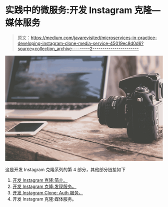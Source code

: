 # 实践中的微服务:开发 Instagram 克隆—媒体服务

> 原文：<https://medium.com/javarevisited/microservices-in-practice-developing-instagram-clone-media-service-45019ec8d0d6?source=collection_archive---------2----------------------->

![](img/1baf99919a52425217e388d66eb4889f.png)

这是开发 Instagram 克隆系列的第 4 部分，其他部分链接如下

1.  [开发 Instagram 克隆:简介。](/@amrkhaled_47016/microservices-in-practice-developing-instagram-clone-introduction-4f6d78abdfa1)
2.  [开发 Instagram 克隆:发现服务。](/@amrkhaled_47016/microservices-in-practice-developing-instagram-clone-discovery-service-97100dadbe21)
3.  [开发 Instagram Clone: Auth 服务。](/@amrkhaled_47016/microservices-in-practice-developing-instagram-clone-auth-service-a526553a7226)
4.  开发 Instagram 克隆:媒体服务。